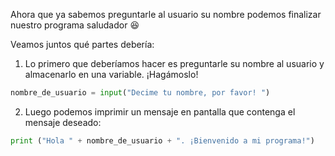 Ahora que ya sabemos preguntarle al usuario su nombre podemos finalizar nuestro programa saludador :satisfied:

Veamos juntos qué partes debería:

1. Lo primero que deberíamos hacer es preguntarle su nombre al usuario y almacenarlo en una variable. ¡Hagámoslo!

``` python
nombre_de_usuario = input("Decime tu nombre, por favor! ")
```

2. Luego podemos imprimir un mensaje en pantalla que contenga el mensaje deseado:

``` python
print ("Hola " + nombre_de_usuario + ". ¡Bienvenido a mi programa!")
```




